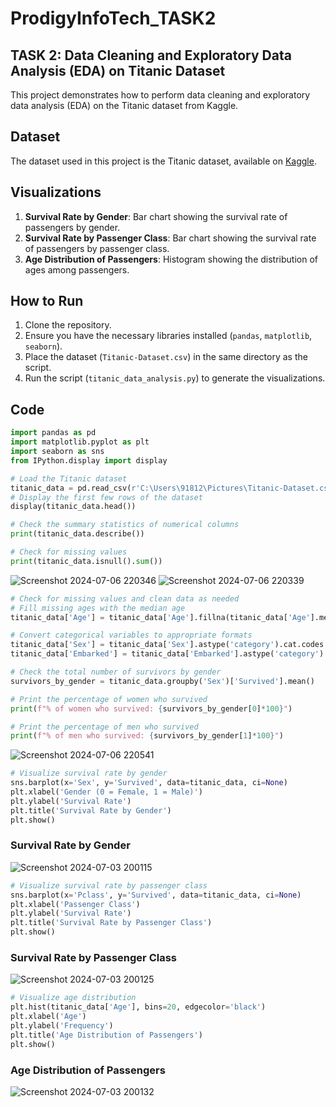 # ProdigyInfoTech_TASK2
## TASK 2: Data Cleaning and Exploratory Data Analysis (EDA) on Titanic Dataset

This project demonstrates how to perform data cleaning and exploratory data analysis (EDA) on the Titanic dataset from Kaggle.

## Dataset

The dataset used in this project is the Titanic dataset, available on [Kaggle](https://www.kaggle.com/c/titanic/data).

## Visualizations

1. **Survival Rate by Gender**: Bar chart showing the survival rate of passengers by gender.
2. **Survival Rate by Passenger Class**: Bar chart showing the survival rate of passengers by passenger class.
3. **Age Distribution of Passengers**: Histogram showing the distribution of ages among passengers.

## How to Run

1. Clone the repository.
2. Ensure you have the necessary libraries installed (`pandas`, `matplotlib`, `seaborn`).
3. Place the dataset (`Titanic-Dataset.csv`) in the same directory as the script.
4. Run the script (`titanic_data_analysis.py`) to generate the visualizations.

## Code

```python
import pandas as pd
import matplotlib.pyplot as plt
import seaborn as sns
from IPython.display import display

# Load the Titanic dataset
titanic_data = pd.read_csv(r'C:\Users\91812\Pictures\Titanic-Dataset.csv')
# Display the first few rows of the dataset
display(titanic_data.head())

# Check the summary statistics of numerical columns
print(titanic_data.describe())

# Check for missing values
print(titanic_data.isnull().sum())
```
![Screenshot 2024-07-06 220346](https://github.com/PendemLikhitha/PRODIGY_DS_02/assets/159911587/9b99ac30-9e7e-4e7f-be58-3dc152245248)
![Screenshot 2024-07-06 220339](https://github.com/PendemLikhitha/PRODIGY_DS_02/assets/159911587/19a3d56a-9076-4fcb-a207-ceb5e3f99319)

```python
# Check for missing values and clean data as needed
# Fill missing ages with the median age
titanic_data['Age'] = titanic_data['Age'].fillna(titanic_data['Age'].median())

# Convert categorical variables to appropriate formats
titanic_data['Sex'] = titanic_data['Sex'].astype('category').cat.codes
titanic_data['Embarked'] = titanic_data['Embarked'].astype('category').cat.codes

# Check the total number of survivors by gender
survivors_by_gender = titanic_data.groupby('Sex')['Survived'].mean()

# Print the percentage of women who survived
print(f"% of women who survived: {survivors_by_gender[0]*100}")

# Print the percentage of men who survived
print(f"% of men who survived: {survivors_by_gender[1]*100}")
```
![Screenshot 2024-07-06 220541](https://github.com/PendemLikhitha/PRODIGY_DS_02/assets/159911587/bf4acada-d0ac-4457-bbd8-edc771785bcf)

```python
# Visualize survival rate by gender
sns.barplot(x='Sex', y='Survived', data=titanic_data, ci=None)
plt.xlabel('Gender (0 = Female, 1 = Male)')
plt.ylabel('Survival Rate')
plt.title('Survival Rate by Gender')
plt.show()
```

### Survival Rate by Gender
![Screenshot 2024-07-03 200115](https://github.com/PendemLikhitha/ProdigyInfoTech_TASK2/assets/159911587/0671b8f6-c91e-42c3-b0aa-abd18636bb49)


```python
# Visualize survival rate by passenger class
sns.barplot(x='Pclass', y='Survived', data=titanic_data, ci=None)
plt.xlabel('Passenger Class')
plt.ylabel('Survival Rate')
plt.title('Survival Rate by Passenger Class')
plt.show()
```
### Survival Rate by Passenger Class
![Screenshot 2024-07-03 200125](https://github.com/PendemLikhitha/ProdigyInfoTech_TASK2/assets/159911587/db543ffb-c884-4785-abea-3ff58a3bf326)

```python
# Visualize age distribution
plt.hist(titanic_data['Age'], bins=20, edgecolor='black')
plt.xlabel('Age')
plt.ylabel('Frequency')
plt.title('Age Distribution of Passengers')
plt.show()
```
### Age Distribution of Passengers
![Screenshot 2024-07-03 200132](https://github.com/PendemLikhitha/ProdigyInfoTech_TASK2/assets/159911587/b3aea4d5-f35d-4111-8b4e-febf14c2348e)

